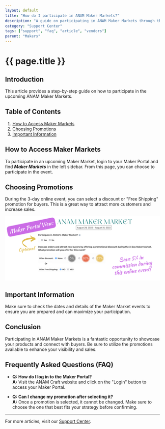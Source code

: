 ```yaml
---
layout: default
title: "How do I participate in ANAM Maker Markets?"
description: "A guide on participating in ANAM Maker Markets through the Maker Portal."
category: "Support Center"
tags: ["support", "faq", "article", "vendors"]
parent: "Makers"
---
```


# {{ page.title }}

## Introduction

This article provides a step-by-step guide on how to participate in the upcoming ANAM Maker Markets.

## Table of Contents
1. [How to Access Maker Markets](#how-to-access-maker-markets)
2. [Choosing Promotions](#choosing-promotions)
3. [Important Information](#important-information)

## How to Access Maker Markets

To participate in an upcoming Maker Market, login to your Maker Portal and find **_Maker Markets_** in the left sidebar. From this page, you can choose to participate in the event.

## Choosing Promotions

During the 3-day online event, you can select a discount or "Free Shipping" promotion for buyers. This is a great way to attract more customers and increase sales.

![Copy of As a buyer with ANAM](/images/Copy_of_As_a_buyer_with_ANAM_1_.png)

## Important Information

Make sure to check the dates and details of the Maker Market events to ensure you are prepared and can maximize your participation.

## Conclusion

Participating in ANAM Maker Markets is a fantastic opportunity to showcase your products and connect with buyers. Be sure to utilize the promotions available to enhance your visibility and sales.

## Frequently Asked Questions (FAQ)

- **Q: How do I log in to the Maker Portal?**  
  **A:** Visit the ANAM Craft website and click on the "Login" button to access your Maker Portal.

- **Q: Can I change my promotion after selecting it?**  
  **A:** Once a promotion is selected, it cannot be changed. Make sure to choose the one that best fits your strategy before confirming.

---

For more articles, visit our [Support Center](https://support.anamcraft.com).